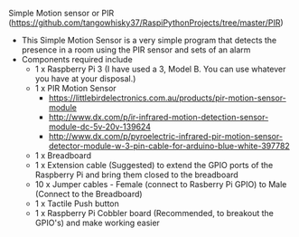 Simple Motion sensor or PIR (https://github.com/tangowhisky37/RaspiPythonProjects/tree/master/PIR)
- This Simple Motion Sensor is a very simple program that detects the presence in a room using the PIR sensor and sets of an alarm 
- Components required include
  - 1 x Raspberry Pi 3 (I have used a 3, Model B. You can use whatever you have at your disposal.)
  - 1 x PIR Motion Sensor
    - https://littlebirdelectronics.com.au/products/pir-motion-sensor-module
    - http://www.dx.com/p/ir-infrared-motion-detection-sensor-module-dc-5v-20v-139624
    - http://www.dx.com/p/pyroelectric-infrared-pir-motion-sensor-detector-module-w-3-pin-cable-for-arduino-blue-white-397782 
  - 1 x Breadboard
  - 1 x Extension cable (Suggested) to extend the GPIO ports of the Raspberry Pi and bring them closed to the breadboard
  - 10 x Jumper cables - Female (connect to Rasberry Pi GPIO) to Male (Connect to the Breadboard)
  - 1 x Tactile Push button
  - 1 x Raspberry Pi Cobbler board (Recommended, to breakout the GPIO's) and make working easier
